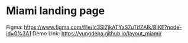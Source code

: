 # Miami landing page

Figma: https://www.figma.com/file/Ic3SlZjkATYaS7uTifZAIk/BIKE?node-id=0%3A1
Demo Link: https://yungdena.github.io/layout_miami/
